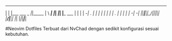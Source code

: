 

                                                            
 _____             _          ____      _   ___ _ _         
|   | |___ ___ _ _|_|_____   |    \ ___| |_|  _|_| |___ ___ 
| | | | -_| . | | | |     |  |  |  | . |  _|  _| | | -_|_ -|
|_|___|___|___|\_/|_|_|_|_|  |____/|___|_| |_| |_|_|___|___|
                                                            


#Neovim Dotfiles
Terbuat dari NvChad dengan sedikit konfigurasi sesuai kebutuhan. 
